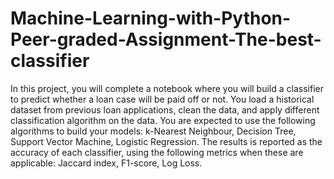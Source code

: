 # Machine-Learning-with-Python-Peer-graded-Assignment-The-best-classifier
In this project, you will complete a notebook where you will build a classifier to predict whether a loan case will be paid off or not.   You load a historical dataset from previous loan applications, clean the data, and apply different classification algorithm on the data. You are expected to use the following algorithms to build your models: k-Nearest Neighbour, Decision Tree, Support Vector Machine, Logistic Regression. The results is reported as the accuracy of each classifier, using the following metrics when these are applicable: Jaccard index, F1-score, Log Loss.
